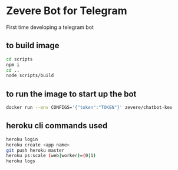 # Zevere Bot for Telegram

First time developing a telegram bot

## to build image

```sh
cd scripts
npm i
cd ..
node scripts/build
```

## to run the image to start up the bot

```sh
docker run --env CONFIGS='{"token":"TOKEN"}' zevere/chatbot-kev
```

## heroku cli commands used

```sh
heroku login
heroku create <app name>
git push heroku master
heroku ps:scale (web|worker)=(0|1)
heroku logs
```
